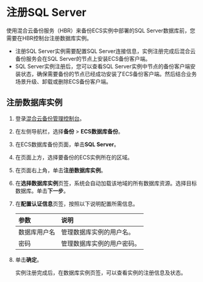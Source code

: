 # 注册SQL Server

使用混合云备份服务（HBR）来备份ECS实例中部署的SQL Server数据库前，您需要在HBR控制台注册数据库实例。

-   注册SQL Server实例需要配置SQL Server连接信息，实例注册完成后混合云备份服务会在SQL Server的节点上安装ECS备份客户端。
-   SQL Server实例注册后，您可以查看SQL Server实例中节点的备份客户端安装状态，确保需要备份的节点已经成功安装了ECS备份客户端。然后结合业务场景升级、卸载或删除ECS备份客户端。

## 注册数据库实例

1.  登录[混合云备份管理控制台](https://hbr.console.aliyun.com)。

2.  在左侧导航栏，选择**备份** \> **ECS数据库备份**。

3.  在ECS数据库备份页面，单击**SQL Server**。

4.  在页面上方，选择要备份的ECS实例所在的区域。

5.  在页面右上角，单击**注册数据库实例**。

6.  在**选择数据库实例**页签，系统会自动加载该地域的所有数据库资源。选择目标数据库。单击**下一步**。

7.  在**配置认证信息**页签，按照以下说明配置所需信息。

    |参数|说明|
    |:-|:-|
    |数据库用户名|管理数据库实例的用户名。|
    |密码|管理数据库实例的用户密码。|

8.  单击**确定**。

    实例注册完成后，在数据库实例页签，可以查看实例的注册信息及状态。



